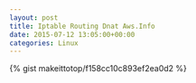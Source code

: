 ```yaml
---
layout: post                                                                                                              
title: Iptable Routing Dnat Aws.Info                                                                                                                       
date: 2015-07-12 13:05:00+00:00                                                                                                                        
categories: Linux                                                                                                                
---                                                                                                                              
```


{% gist makeittotop/f158cc10c893ef2ea0d2 %}                                                                                                           

